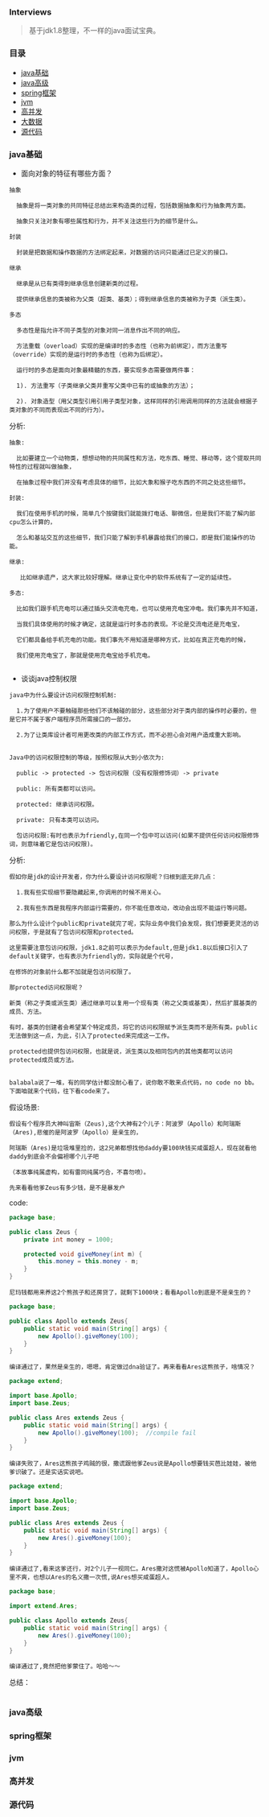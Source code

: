 ### Interviews

> 基于jdk1.8整理，不一样的java面试宝典。


### 目录  

* [java基础](#java基础)
* [java高级](#java高级)
* [spring框架](#spring框架)  
* [jvm](#jvm)  
* [高并发](#高并发)
* [大数据](#大数据)
* [源代码](#源代码)  


### java基础

* 面向对象的特征有哪些方面？  
```text
抽象   
  
  抽象是将一类对象的共同特征总结出来构造类的过程，包括数据抽象和行为抽象两方面。
    
  抽象只关注对象有哪些属性和行为，并不关注这些行为的细节是什么。 
 
封装  
  
  封装是把数据和操作数据的方法绑定起来，对数据的访问只能通过已定义的接口。
  
继承  
  
  继承是从已有类得到继承信息创建新类的过程。
    
  提供继承信息的类被称为父类（超类、基类）；得到继承信息的类被称为子类（派生类）。  
  
多态  
  
  多态性是指允许不同子类型的对象对同一消息作出不同的响应。  
    
  方法重载（overload）实现的是编译时的多态性（也称为前绑定），而方法重写（override）实现的是运行时的多态性（也称为后绑定）。  
    
  运行时的多态是面向对象最精髓的东西，要实现多态需要做两件事：
    
  1). 方法重写（子类继承父类并重写父类中已有的或抽象的方法）；  
    
  2). 对象造型（用父类型引用引用子类型对象，这样同样的引用调用同样的方法就会根据子类对象的不同而表现出不同的行为）。
```  

分析:  

```text
抽象:   
  
  比如要建立一个动物类，想想动物的共同属性和方法，吃东西、睡觉、移动等，这个提取共同特性的过程就叫做抽象，
  
  在抽象过程中我们并没有考虑具体的细节，比如大象和猴子吃东西的不同之处这些细节。  
  
封装:    
  
  我们在使用手机的时候，简单几个按键我们就能拨打电话、聊微信，但是我们不能了解内部cpu怎么计算的，
    
  怎么和基站交互的这些细节，我们只能了解到手机暴露给我们的接口，即是我们能操作的功能。  
  
继承:  
  
   比如继承遗产，这大家比较好理解。继承让变化中的软件系统有了一定的延续性。  
  
多态:  
  
  比如我们跟手机充电可以通过插头交流电充电，也可以使用充电宝冲电。我们事先并不知道，
    
  当我们具体使用的时候才确定，这就是运行时多态的表现。不论是交流电还是充电宝，
    
  它们都具备给手机充电的功能。我们事先不用知道是哪种方式，比如在真正充电的时候，  
  
  我们使用充电宝了，那就是使用充电宝给手机充电。
   
```  

* 谈谈java控制权限  
  
```text
java中为什么要设计访问权限控制机制:  
  
  1.为了使用户不要触碰那些他们不该触碰的部分，这些部分对于类内部的操作时必要的，但是它并不属于客户端程序员所需接口的一部分。  
    
  2.为了让类库设计者可用更改类的内部工作方式，而不必担心会对用户造成重大影响。  
  
  
Java中的访问权限控制的等级，按照权限从大到小依次为:
  
  public -> protected -> 包访问权限（没有权限修饰词）-> private
  
  public: 所有类都可以访问。 
  
  protected: 继承访问权限。
    
  private: 只有本类可以访问。  
    
  包访问权限:有时也表示为friendly,在同一个包中可以访问(如果不提供任何访问权限修饰词，则意味着它是包访问权限)。
```  

分析: 

```text
假如你是jdk的设计开发者，你为什么要设计访问权限呢？归根到底无非几点：
  
  1.我有些实现细节要隐藏起来,你调用的时候不用关心。
    
  2.我有些东西是我程序内部运行需要的，你不能任意改动，改动会出现不能运行等问题。
  
那么为什么设计个public和private就完了呢，实际业务中我们会发现，我们想要更灵活的访问权限，于是就有了包访问权限和protected。
  
这里需要注意包访问权限，jdk1.8之前可以表示为default,但是jdk1.8以后接口引入了default关键字，也有表示为friendly的，实际就是个代号，
  
在修饰的对象前什么都不加就是包访问权限了。    
  
那protected访问权限呢？    
  
新类（称之子类或派生类）通过继承可以复用一个现有类（称之父类或基类），然后扩展基类的成员、方法。
  
有时，基类的创建者会希望某个特定成员，将它的访问权限赋予派生类而不是所有类。public无法做到这一点，为此，引入了protected来完成这一工作。  
  
protected也提供包访问权限，也就是说，派生类以及相同包内的其他类都可以访问protected成员或方法。   
  
  
balabala说了一堆，有的同学估计都没耐心看了，说你敢不敢来点代码，no code no bb。下面咱就来个代码，往下看code来了。

```  
  
假设场景:
```text
假设有个程序员大神叫宙斯（Zeus),这个大神有2个儿子：阿波罗（Apollo）和阿瑞斯（Ares),悲催的是阿波罗（Apollo）是亲生的，  
  
阿瑞斯（Ares)是垃圾堆里捡的，这2兄弟都想找他daddy要100块钱买咸蛋超人，现在就看他daddy到底会不会偏袒哪个儿子吧  
   
（本故事纯属虚构，如有雷同纯属巧合，不喜勿喷）。  
  
先来看看他爹Zeus有多少钱，是不是暴发户
```  
code:
```java
package base;

public class Zeus {
    private int money = 1000;

    protected void giveMoney(int m) {
        this.money = this.money - m;
    }
}
```
```text
尼玛钱都用来养这2个熊孩子和还房贷了，就剩下1000块；看看Apollo到底是不是亲生的？
```
```java
package base;

public class Apollo extends Zeus{
    public static void main(String[] args) {
        new Apollo().giveMoney(100);
    }
}
```
```text
编译通过了，果然是亲生的，嗯嗯，肯定做过dna验证了。再来看看Ares这熊孩子，啥情况？
```
```java
package extend;

import base.Apollo;
import base.Zeus;

public class Ares extends Zeus {
    public static void main(String[] args) {
        new Apollo().giveMoney(100);  //compile fail
    }
}
```
```text
编译失败了，Ares这熊孩子鸡贼的很，撒谎跟他爹Zeus说是Apollo想要钱买芭比娃娃，被他爹识破了。还是实话实说吧。
```
```java
package extend;

import base.Apollo;
import base.Zeus;

public class Ares extends Zeus {
    public static void main(String[] args) {
        new Ares().giveMoney(100);  
    }
}
```
```text
编译通过了,看来这爹还行，对2个儿子一视同仁。Ares撒对这慌被Apollo知道了，Apollo心里不爽，也想以Ares的名义撒一次慌,说Ares想买咸蛋超人。
```
```java
package base;

import extend.Ares;

public class Apollo extends Zeus{
    public static void main(String[] args) {
        new Ares().giveMoney(100);
    }
}
```
```text
编译通过了,竟然把他爹蒙住了。哈哈～～
```
总结：
```text

```
















### java高级  








### spring框架   








### jvm   








### 高并发   







### 源代码

